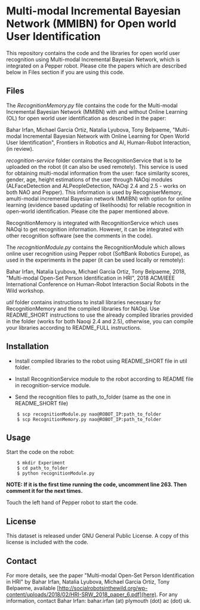# Multi-modal Incremental Bayesian Network (MMIBN) for Open world User Identification

This repository contains the code and the libraries for open world user recognition using Multi-modal Incremental Bayesian Network, which is integrated on a Pepper robot. Please cite the papers which are described below in Files section if you are using this code.

## Files

The *RecognitionMemory.py* file contains the code for the Multi-modal Incremental Bayesian Network (MMIBN) with and without Online Learning (OL) for open world user identification as described in the paper:

Bahar Irfan, Michael Garcia Ortiz, Natalia Lyubova, Tony Belpaeme, "Multi-modal Incremental Bayesian Network with Online Learning for Open World User Identification", Frontiers in Robotics and AI, Human-Robot Interaction, (in review).

*recognition-service* folder contains the RecognitionService that is to be uploaded on the robot (it can also be used remotely). This service is used for obtaining multi-modal information from the user: face similarity scores, gender, age, height estimations of the user through NAOqi modules (ALFaceDetection and ALPeopleDetection, NAOqi 2.4 and 2.5 - works on both NAO and Pepper). This information is used by RecogniserMemory, amulti-modal incremental Bayesian network (MMIBN) with option for online learning (evidence based updating of likelihoods) for reliable recognition in open-world identification. Please cite the paper mentioned above. 

RecognitionMemory is integrated with RecognitionService which uses NAOqi to get recognition information. However, it can be integrated with other recognition software (see the comments in the code).

The *recognitionModule.py* contains the RecognitionModule which allows online user recognition using Pepper robot (SoftBank Robotics Europe), as used in the experiments in the paper (it can be used locally or remotely):

Bahar Irfan, Natalia Lyubova, Michael Garcia Ortiz, Tony Belpaeme, 2018, "Multi-modal Open-Set Person Identification in HRI", 2018 ACM/IEEE International Conference on Human-Robot Interaction Social Robots in the Wild workshop.

*util* folder contains instructions to install libraries necessary for RecognitionMemory and the compiled libraries for NAOqi. Use README\_SHORT instructions to use the already compiled libraries provided in the folder (works for both Naoqi 2.4 and 2.5), otherwise, you can compile your libraries according to README\_FULL instructions.

## Installation

* Install compiled libraries to the robot using README\_SHORT file in util folder.

* Install RecognitionService module to the robot according to README file in recognition-service module.

* Send the recognition files to path\_to\_folder (same as the one in README\_SHORT file)

```
    $ scp recognitionModule.py nao@ROBOT_IP:path_to_folder
    $ scp RecognitionMemory.py nao@ROBOT_IP:path_to_folder
```

## Usage

Start the code on the robot:

```
    $ mkdir Experiment
    $ cd path_to_folder
    $ python recognitionModule.py

```
**NOTE: If it is the first time running the code, uncomment line 263. Then comment it for the next times.**

Touch the left hand of Pepper robot to start the code.

## License

This dataset is released under GNU General Public License. A copy of this license is included with the code.

## Contact

For more details, see the paper "Multi-modal Open-Set Person Identification in HRI" by Bahar Irfan, Natalia Lyubova, Michael Garcia Ortiz, Tony Belpaeme, available [http://socialrobotsinthewild.org/wp-content/uploads/2018/02/HRI-SRW_2018_paper_6.pdf](here). For any information, contact Bahar Irfan: bahar.irfan (at) plymouth (dot) ac (dot) uk.
